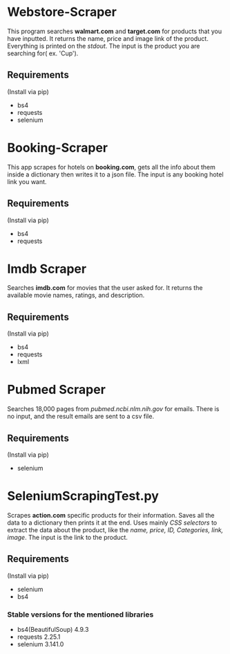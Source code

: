 # Webstore-Scraper

This program searches **walmart.com** and **target.com** for products that you have inputted. It returns the name, price and image link of the product. Everything is printed on the *stdout*. The input is the product you are searching for( ex. 'Cup').

## Requirements
(Install via pip)

 - bs4
 - requests
 - selenium

# Booking-Scraper

This app scrapes for hotels on **booking.com**, gets all the info about them inside a dictionary then writes it to a json file. The input is any booking hotel link you want.

## Requirements
(Install via pip)

 - bs4
 - requests

# Imdb Scraper

Searches **imdb.com** for movies that the user asked for. It returns the available movie names, ratings, and description.

## Requirements
(Install via pip)

 - bs4
 - requests
 - lxml
 
# Pubmed Scraper

Searches 18,000 pages from *pubmed.ncbi.nlm.nih.gov* for emails. There is no input, and the result emails are sent to a csv file.

## Requirements
(Install via pip)

 - selenium

# SeleniumScrapingTest.py

Scrapes **action.com** specific products for their information. Saves all the data to a dictionary then prints it at the end. Uses mainly *CSS selectors* to extract the data about the product, like the *name, price, ID, Categories, link, image*. The input is the link to the product.


## Requirements
(Install via pip)

 - selenium
 - bs4

### Stable versions for the mentioned libraries
 - bs4(BeautifulSoup) 4.9.3
 - requests 2.25.1
 - selenium 3.141.0
